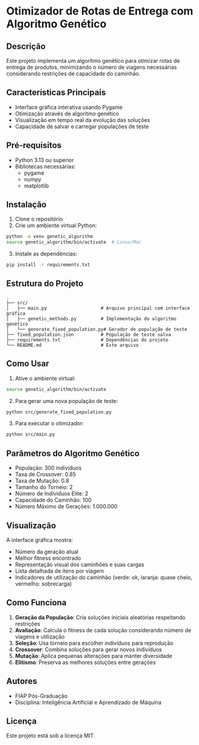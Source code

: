 # Otimizador de Rotas de Entrega com Algoritmo Genético

## Descrição
Este projeto implementa um algoritmo genético para otimizar rotas de entrega de produtos, minimizando o número de viagens necessárias considerando restrições de capacidade do caminhão.

## Características Principais
- Interface gráfica interativa usando Pygame
- Otimização através de algoritmo genético
- Visualização em tempo real da evolução das soluções
- Capacidade de salvar e carregar populações de teste

## Pré-requisitos
- Python 3.13 ou superior
- Bibliotecas necessárias:
  - pygame
  - numpy
  - matplotlib

## Instalação
1. Clone o repositório
2. Crie um ambiente virtual Python:
```bash
python -m venv genetic_algorithm
source genetic_algorithm/bin/activate  # Linux/Mac
```
3. Instale as dependências:
```bash
pip install -r requirements.txt
```

## Estrutura do Projeto
```
.
├── src/
│   ├── main.py                    # Arquivo principal com interface gráfica
│   ├── genetic_methods.py         # Implementação do algoritmo genético
│   └── generate_fixed_population.py# Gerador de população de teste
├── fixed_population.json          # População de teste salva
├── requirements.txt               # Dependências do projeto
└── README.md                      # Este arquivo
```

## Como Usar
1. Ative o ambiente virtual:
```bash
source genetic_algorithm/bin/activate
```

2. Para gerar uma nova população de teste:
```bash
python src/generate_fixed_population.py
```

3. Para executar o otimizador:
```bash
python src/main.py
```

## Parâmetros do Algoritmo Genético
- População: 300 indivíduos
- Taxa de Crossover: 0.85
- Taxa de Mutação: 0.8
- Tamanho do Torneio: 2
- Número de Indivíduos Elite: 2
- Capacidade do Caminhão: 100
- Número Máximo de Gerações: 1.000.000

## Visualização
A interface gráfica mostra:
- Número da geração atual
- Melhor fitness encontrado
- Representação visual dos caminhões e suas cargas
- Lista detalhada de itens por viagem
- Indicadores de utilização do caminhão (verde: ok, laranja: quase cheio, vermelho: sobrecarga)

## Como Funciona
1. **Geração da População**: Cria soluções iniciais aleatórias respeitando restrições
2. **Avaliação**: Calcula o fitness de cada solução considerando número de viagens e utilização
3. **Seleção**: Usa torneio para escolher indivíduos para reprodução
4. **Crossover**: Combina soluções para gerar novos indivíduos
5. **Mutação**: Aplica pequenas alterações para manter diversidade
6. **Elitismo**: Preserva as melhores soluções entre gerações


## Autores
- FIAP Pós-Graduação
- Disciplina: Inteligência Artificial e Aprendizado de Máquina

## Licença
Este projeto está sob a licença MIT.